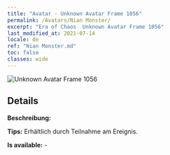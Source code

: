 ```yaml
---
title: "Avatar - Unknown Avatar Frame 1056"
permalink: /Avatars/Nian Monster/
excerpt: "Era of Chaos  Unknown Avatar Frame 1056"
last_modified_at: 2021-07-14
locale: de
ref: "Nian Monster.md"
toc: false
classes: wide
---
```

 ![Unknown Avatar Frame 1056](/images/a/avatarFrame_56.png)

## Details

 **Beschreibung:**  

 **Tips:** Erhältlich durch Teilnahme am Ereignis. 

 **Is available:**  - 

